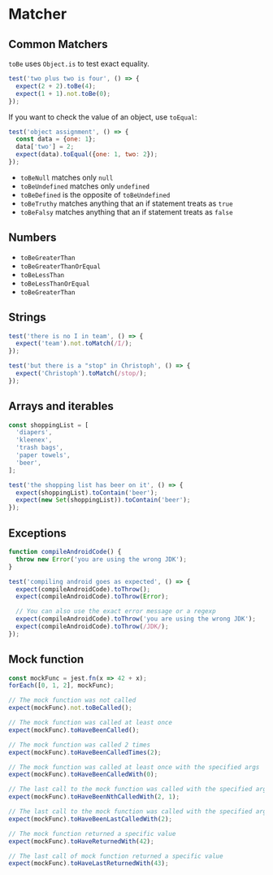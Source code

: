 # Matcher

## Common Matchers

`toBe` uses `Object.is` to test exact equality.

```js
test('two plus two is four', () => {
  expect(2 + 2).toBe(4);
  expect(1 + 1).not.toBe(0);
});
```

If you want to check the value of an object, use `toEqual`:

```js
test('object assignment', () => {
  const data = {one: 1};
  data['two'] = 2;
  expect(data).toEqual({one: 1, two: 2});
});
```

- `toBeNull` matches only `null`
- `toBeUndefined` matches only `undefined`
- `toBeDefined` is the opposite of `toBeUndefined`
- `toBeTruthy` matches anything that an if statement treats as `true`
- `toBeFalsy` matches anything that an if statement treats as `false`


## Numbers

- `toBeGreaterThan`
- `toBeGreaterThanOrEqual`
- `toBeLessThan`
- `toBeLessThanOrEqual`
- `toBeGreaterThan`


## Strings

```js
test('there is no I in team', () => {
  expect('team').not.toMatch(/I/);
});

test('but there is a "stop" in Christoph', () => {
  expect('Christoph').toMatch(/stop/);
});
```


## Arrays and iterables

```js
const shoppingList = [
  'diapers',
  'kleenex',
  'trash bags',
  'paper towels',
  'beer',
];

test('the shopping list has beer on it', () => {
  expect(shoppingList).toContain('beer');
  expect(new Set(shoppingList)).toContain('beer');
});
```


## Exceptions

```js
function compileAndroidCode() {
  throw new Error('you are using the wrong JDK');
}

test('compiling android goes as expected', () => {
  expect(compileAndroidCode).toThrow();
  expect(compileAndroidCode).toThrow(Error);

  // You can also use the exact error message or a regexp
  expect(compileAndroidCode).toThrow('you are using the wrong JDK');
  expect(compileAndroidCode).toThrow(/JDK/);
});
```


## Mock function

```js
const mockFunc = jest.fn(x => 42 + x);
forEach([0, 1, 2], mockFunc);

// The mock function was not called
expect(mockFunc).not.toBeCalled();

// The mock function was called at least once
expect(mockFunc).toHaveBeenCalled();

// The mock function was called 2 times
expect(mockFunc).toHaveBeenCalledTimes(2);

// The mock function was called at least once with the specified args
expect(mockFunc).toHaveBeenCalledWith(0);

// The last call to the mock function was called with the specified args
expect(mockFunc).toHaveBeenNthCalledWith(2, 1);

// The last call to the mock function was called with the specified args
expect(mockFunc).toHaveBeenLastCalledWith(2);

// The mock function returned a specific value
expect(mockFunc).toHaveReturnedWith(42);

// The last call of mock function returned a specific value
expect(mockFunc).toHaveLastReturnedWith(43);
```
